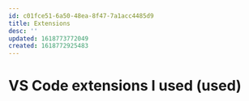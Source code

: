 ```yaml
---
id: c01fce51-6a50-48ea-8f47-7a1acc4485d9
title: Extensions
desc: ''
updated: 1618773772049
created: 1618772925483
---
```


# VS Code extensions I used (used)
